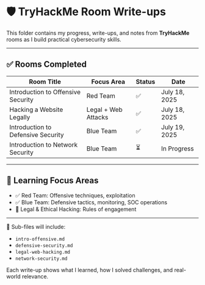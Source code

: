 # 🛡️ TryHackMe Room Write-ups

This folder contains my progress, write-ups, and notes from **TryHackMe** rooms as I build practical cybersecurity skills.

---

## ✅ Rooms Completed

| Room Title | Focus Area | Status | Date |
|------------|------------|--------|------|
| Introduction to Offensive Security | Red Team | ✅ | July 18, 2025 |
| Hacking a Website Legally | Legal + Web Attacks | ✅ | July 18, 2025 |
| Introduction to Defensive Security | Blue Team | ✅ | July 19, 2025 |
| Introduction to Network Security | Blue Team | ⏳ | In Progress |

---

## 🚀 Learning Focus Areas

- ✅ Red Team: Offensive techniques, exploitation
- ✅ Blue Team: Defensive tactics, monitoring, SOC operations
- 🔐 Legal & Ethical Hacking: Rules of engagement

---

📝 Sub-files will include:
- `intro-offensive.md`
- `defensive-security.md`
- `legal-web-hacking.md`
- `network-security.md`

Each write-up shows what I learned, how I solved challenges, and real-world relevance.
